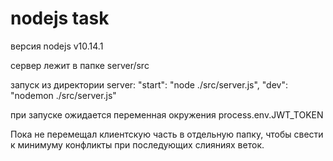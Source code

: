 # nodejs task

версия nodejs v10.14.1

сервер лежит в папке server/src

запуск из директории server:
    "start": "node ./src/server.js",
    "dev": "nodemon ./src/server.js"

при запуске ожидается переменная окружения process.env.JWT_TOKEN

Пока не перемещал клиентскую часть в отдельную папку, чтобы свести к минимуму конфликты при последующих слияниях веток.